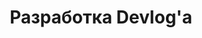 ---
title: Разработка Devlog'а
tags:
  - devlog
description: ""
publicationDate: 31 May 2023
banner: /banners/svelte.webp
---